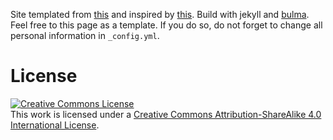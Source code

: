 Site templated from <a href="https://keunhong.com/">this</a> and inspired by <a href="https://vsimkus.github.io/academic-jekyll/">this</a>. Build with jekyll and [bulma](https://www.csrhymes.com/bulma-clean-theme/). Feel free to this page as a template. If you do so, do not forget to change all personal information in `_config.yml`.

# License
<a rel="license" href="http://creativecommons.org/licenses/by-sa/4.0/"><img alt="Creative Commons License" style="border-width:0" src="https://i.creativecommons.org/l/by-sa/4.0/88x31.png" /></a><br />This work is licensed under a <a rel="license" href="http://creativecommons.org/licenses/by-sa/4.0/">Creative Commons Attribution-ShareAlike 4.0 International License</a>. 

